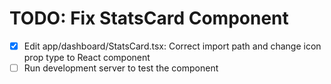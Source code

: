 # TODO: Fix StatsCard Component

- [x] Edit app/dashboard/StatsCard.tsx: Correct import path and change icon prop type to React component
- [ ] Run development server to test the component
